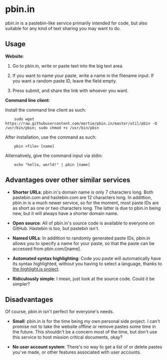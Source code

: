 pbin.in
=======

pbin.in is a pastebin-like service primarily intended for code, but also suitable for any kind of text sharing you may want to do.

Usage
-----

**Website**:

1. Go to pbin.in, write or paste text into the big text area.

2. If you want to name your paste, write a name in the filename input. If you want a random paste ID, leave the field empty.

3. Press submit, and share the link with whoever you want.

**Command line client**:

Install the command line client as such:

```
	sudo wget https://raw.githubusercontent.com/mortie/pbin.in/master/util/pbin -O /usr/bin/pbin; sudo chmod +x /usr/bin/pbin
```

After installation, use the command as such:

```
	pbin <file> [name]
```

Alternatively, give the command input via stdin:

```
	echo "hello, world!" | pbin [name]
```

Advantages over other similar services
--------------------------------------

* **Shorter URLs**: pbin.in's domain name is only 7 characters long. Both pastebin.com and hastebin.com are 12 characters long. In addittion, pbin.in is a much newer service, so for the moment, most paste IDs are as short as one or two characters long. The latter is due to pbin.in being new, but it will always have a shorter domain name.

* **Open source**: All of pbin.in's source code is available to everyone on GitHub. Hastebin is too, but pastebin isn't.

* **Named URLs**: In addittion to randomly generated paste IDs, pbin.in allows you to specify a name for your paste, so that the paste can be accessed from pbin.com/[name].

* **Automated syntax highlighting**: Code you paste will automatically have its syntax highlighted, without you having to select a language, thanks to [the highlight.js project](http://highlightjs.org).

* **Ridiculously simple**: I mean, just look at the source code. Could it be simpler?

Disadvantages
-------------

Of course, pbin.in isn't perfect for everyone's needs.

* **Small**: pbin.in is for the time being my own personal side project. I can't promise not to take the website offline or remove pastes some time in the future. This shouldn't be a concern most of the time, but don't use this service to host mission critical documents, okay?

* **No user account system**: There's no way to get a list of or delete pastes you've made, or other features associated with user accounts.
